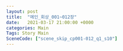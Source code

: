 ```yaml
---
layout: post
title:  "메인_회상_001~012장"
date:   2021-03-17 21:00:00 +0000
categories: Main
Tags: Story Main
SceneCode: ["scene_skip_cp001-012_q1_s10"]
---
```

